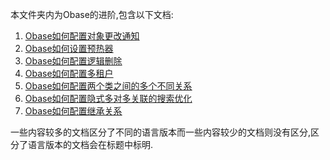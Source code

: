本文件夹内为Obase的进阶,包含以下文档:
1.  [Obase如何配置对象更改通知](./Obase如何配置对象更改通知.md)
2.  [Obase如何设置预热器](./Obase如何设置预热器.md)
3.  [Obase如何配置逻辑删除](./Obase如何配置逻辑删除.md)
4.  [Obase如何配置多租户](./Obase如何配置多租户.md)
5.  [Obase如何配置两个类之间的多个不同关系](./Obase如何配置两个类之间的多个不同关系.md)
6.  [Obase如何配置隐式多对多关联的搜索优化](./Obase如何配置隐式多对多关联的搜索优化.md)
7.  [Obase如何配置继承关系](./Obase如何配置继承关系.md)

一些内容较多的文档区分了不同的语言版本而一些内容较少的文档则没有区分,区分了语言版本的文档会在标题中标明.